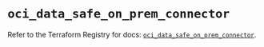 # `oci_data_safe_on_prem_connector`

Refer to the Terraform Registry for docs: [`oci_data_safe_on_prem_connector`](https://registry.terraform.io/providers/oracle/oci/7.19.0/docs/resources/data_safe_on_prem_connector).
